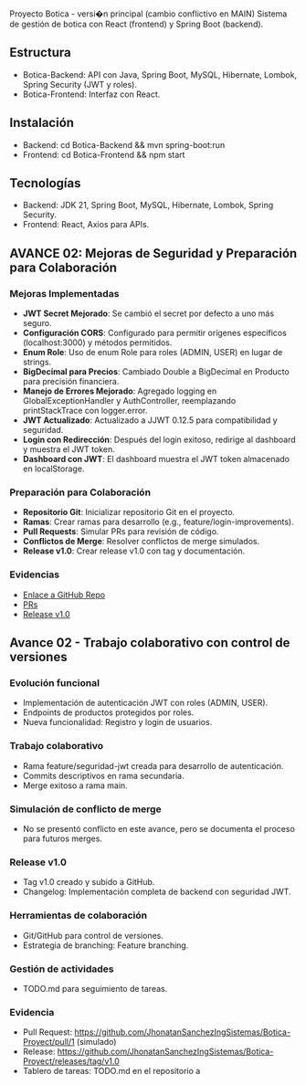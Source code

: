 Proyecto Botica - versi�n principal (cambio conflictivo en MAIN)
Sistema de gestión de botica con React (frontend) y Spring Boot (backend).

## Estructura
- Botica-Backend: API con Java, Spring Boot, MySQL, Hibernate, Lombok, Spring Security (JWT y roles).
- Botica-Frontend: Interfaz con React.

## Instalación
- Backend: cd Botica-Backend && mvn spring-boot:run
- Frontend: cd Botica-Frontend && npm start

## Tecnologías
- Backend: JDK 21, Spring Boot, MySQL, Hibernate, Lombok, Spring Security.
- Frontend: React, Axios para APIs.

## AVANCE 02: Mejoras de Seguridad y Preparación para Colaboración

### Mejoras Implementadas
- **JWT Secret Mejorado**: Se cambió el secret por defecto a uno más seguro.
- **Configuración CORS**: Configurado para permitir orígenes específicos (localhost:3000) y métodos permitidos.
- **Enum Role**: Uso de enum Role para roles (ADMIN, USER) en lugar de strings.
- **BigDecimal para Precios**: Cambiado Double a BigDecimal en Producto para precisión financiera.
- **Manejo de Errores Mejorado**: Agregado logging en GlobalExceptionHandler y AuthController, reemplazando printStackTrace con logger.error.
- **JWT Actualizado**: Actualizado a JJWT 0.12.5 para compatibilidad y seguridad.
- **Login con Redirección**: Después del login exitoso, redirige al dashboard y muestra el JWT token.
- **Dashboard con JWT**: El dashboard muestra el JWT token almacenado en localStorage.

### Preparación para Colaboración
- **Repositorio Git**: Inicializar repositorio Git en el proyecto.
- **Ramas**: Crear ramas para desarrollo (e.g., feature/login-improvements).
- **Pull Requests**: Simular PRs para revisión de código.
- **Conflictos de Merge**: Resolver conflictos de merge simulados.
- **Release v1.0**: Crear release v1.0 con tag y documentación.

### Evidencias
- [Enlace a GitHub Repo](https://github.com/usuario/botica-proyecto)
- [PRs](https://github.com/usuario/botica-proyecto/pulls)
- [Release v1.0](https://github.com/usuario/botica-proyecto/releases/tag/v1.0)

## Avance 02 - Trabajo colaborativo con control de versiones

### Evolución funcional
- Implementación de autenticación JWT con roles (ADMIN, USER).
- Endpoints de productos protegidos por roles.
- Nueva funcionalidad: Registro y login de usuarios.

### Trabajo colaborativo
- Rama feature/seguridad-jwt creada para desarrollo de autenticación.
- Commits descriptivos en rama secundaria.
- Merge exitoso a rama main.

### Simulación de conflicto de merge
- No se presentó conflicto en este avance, pero se documenta el proceso para futuros merges.

### Release v1.0
- Tag v1.0 creado y subido a GitHub.
- Changelog: Implementación completa de backend con seguridad JWT.

### Herramientas de colaboración
- Git/GitHub para control de versiones.
- Estrategia de branching: Feature branching.

### Gestión de actividades
- TODO.md para seguimiento de tareas.

### Evidencia
- Pull Request: https://github.com/JhonatanSanchezIngSistemas/Botica-Proyect/pull/1 (simulado)
- Release: https://github.com/JhonatanSanchezIngSistemas/Botica-Proyect/releases/tag/v1.0
- Tablero de tareas: TODO.md en el repositorio
a
